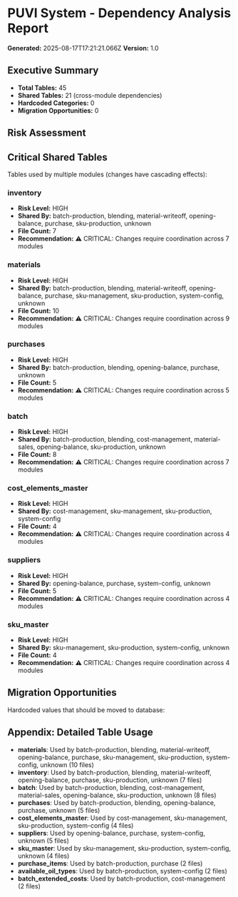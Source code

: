 # PUVI System - Dependency Analysis Report

**Generated:** 2025-08-17T17:21:21.066Z
**Version:** 1.0

## Executive Summary

- **Total Tables:** 45
- **Shared Tables:** 21 (cross-module dependencies)
- **Hardcoded Categories:** 0
- **Migration Opportunities:** 0

## Risk Assessment

## Critical Shared Tables

Tables used by multiple modules (changes have cascading effects):

### inventory
- **Risk Level:** HIGH
- **Shared By:** batch-production, blending, material-writeoff, opening-balance, purchase, sku-production, unknown
- **File Count:** 7
- **Recommendation:** ⚠️ CRITICAL: Changes require coordination across 7 modules

### materials
- **Risk Level:** HIGH
- **Shared By:** batch-production, blending, material-writeoff, opening-balance, purchase, sku-management, sku-production, system-config, unknown
- **File Count:** 10
- **Recommendation:** ⚠️ CRITICAL: Changes require coordination across 9 modules

### purchases
- **Risk Level:** HIGH
- **Shared By:** batch-production, blending, opening-balance, purchase, unknown
- **File Count:** 5
- **Recommendation:** ⚠️ CRITICAL: Changes require coordination across 5 modules

### batch
- **Risk Level:** HIGH
- **Shared By:** batch-production, blending, cost-management, material-sales, opening-balance, sku-production, unknown
- **File Count:** 8
- **Recommendation:** ⚠️ CRITICAL: Changes require coordination across 7 modules

### cost_elements_master
- **Risk Level:** HIGH
- **Shared By:** cost-management, sku-management, sku-production, system-config
- **File Count:** 4
- **Recommendation:** ⚠️ CRITICAL: Changes require coordination across 4 modules

### suppliers
- **Risk Level:** HIGH
- **Shared By:** opening-balance, purchase, system-config, unknown
- **File Count:** 5
- **Recommendation:** ⚠️ CRITICAL: Changes require coordination across 4 modules

### sku_master
- **Risk Level:** HIGH
- **Shared By:** sku-management, sku-production, system-config, unknown
- **File Count:** 4
- **Recommendation:** ⚠️ CRITICAL: Changes require coordination across 4 modules

## Migration Opportunities

Hardcoded values that should be moved to database:

## Appendix: Detailed Table Usage

- **materials**: Used by batch-production, blending, material-writeoff, opening-balance, purchase, sku-management, sku-production, system-config, unknown (10 files)
- **inventory**: Used by batch-production, blending, material-writeoff, opening-balance, purchase, sku-production, unknown (7 files)
- **batch**: Used by batch-production, blending, cost-management, material-sales, opening-balance, sku-production, unknown (8 files)
- **purchases**: Used by batch-production, blending, opening-balance, purchase, unknown (5 files)
- **cost_elements_master**: Used by cost-management, sku-management, sku-production, system-config (4 files)
- **suppliers**: Used by opening-balance, purchase, system-config, unknown (5 files)
- **sku_master**: Used by sku-management, sku-production, system-config, unknown (4 files)
- **purchase_items**: Used by batch-production, purchase (2 files)
- **available_oil_types**: Used by batch-production, system-config (2 files)
- **batch_extended_costs**: Used by batch-production, cost-management (2 files)